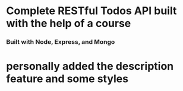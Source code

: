 # Complete RESTful Todos API built with the help of a course
### Built with Node, Express, and Mongo
# personally added the description feature and some styles